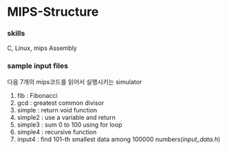 # MIPS-Structure

### skills   
C, Linux, mips Assembly   

### sample input files  
다음 7개의 mips코드를 읽어서 실행시키는 simulator
1. fib : Fibonacci  
2. gcd : greatest common divisor  
3. simple : return void function  
4. simple2 : use a variable and return  
5. simple3 : sum 0 to 100 using for loop  
6. simple4 : recursive function  
7. input4 : find 101-th smallest data among 100000 numbers(*input_data.h*)  
